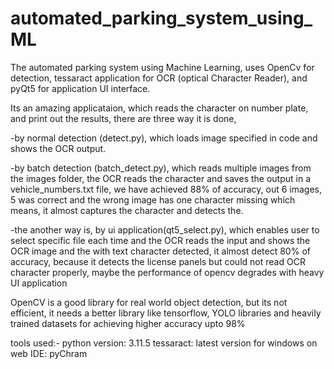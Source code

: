 # automated_parking_system_using_ML

The automated parking system using Machine Learning, uses OpenCv for detection, tessaract application for OCR (optical Character Reader), and pyQt5 for application UI interface.

Its an amazing applicataion, which reads the character on number plate, and print out the results, there are three way it is done, 

-by normal detection (detect.py), which loads image specified in code and shows the OCR output.

-by batch detection (batch_detect.py), which reads multiple images from the images folder, the OCR reads the character and saves the output in a vehicle_numbers.txt file, we have achieved 88% of accuracy, out 6 images, 5 was correct and the wrong image has one character missing which means, it almost captures the character and detects the.

-the another way is, by ui application(qt5_select.py), which enables user to select specific file each time and the OCR reads the input and shows the OCR image and the with text character detected, it almost detect 80% of accuracy, because it detects the license panels but could not read OCR character properly, maybe the performance of opencv degrades with heavy UI application


OpenCV is a good library for real world object detection, but its not efficient, it needs a better library like tensorflow, YOLO libraries and heavily trained datasets for achieving higher accuracy upto 98%

tools used:-
python version: 3.11.5
tessaract: latest version for windows on web
IDE: pyChram
